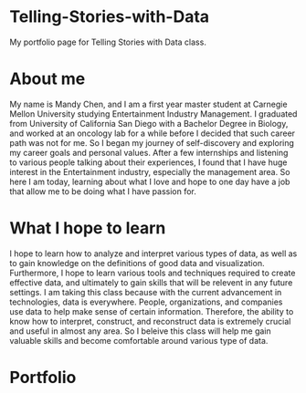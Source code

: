 # Telling-Stories-with-Data
My portfolio page for Telling Stories with Data class.

# About me
My name is Mandy Chen, and I am a first year master student at Carnegie Mellon University studying Entertainment Industry Management. I graduated from University of California San Diego with a Bachelor Degree in Biology, and worked at an oncology lab for a while before I decided that such career path was not for me. So I began my journey of self-discovery and exploring my career goals and personal values. After a few internships and listening to various people talking about their experiences, I found that I have huge interest in the Entertainment industry, especially the management area. So here I am today, learning about what I love and hope to one day have a job that allow me to be doing what I have passion for.

# What I hope to learn
I hope to learn how to analyze and interpret various types of data, as well as to gain knowledge on the definitions of good data and visualization. Furthermore, I hope to learn various tools and techniques required to create effective data, and ultimately to gain skills that will be relevent in any future settings. 
I am taking this class because with the current advancement in technologies, data is everywhere. People, organizations, and companies use data to help make sense of certain information. Therefore, the ability to know how to interpret, construct, and reconstruct data is extremely crucial and useful in almost any area. So I beleive this class will help me gain valuable skills and become comfortable around various type of data.

# Portfolio
